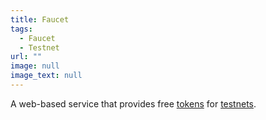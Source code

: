 ```yaml
---
title: Faucet
tags:
  - Faucet
  - Testnet
url: ""
image: null
image_text: null
---
```


A web-based service that provides free [tokens](https://www.essentialcardano.io/glossary/token) for [testnets](https://www.essentialcardano.io/glossary/testnet).
